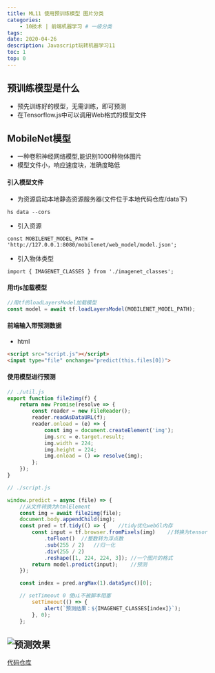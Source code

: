```yaml
---
title: ML11 使用预训练模型 图片分类
categories:
    - 10技术 | 前端机器学习 # 一级分类
tags:
date: 2020-04-26
description: Javascript玩转机器学习11
toc: 1
top: 0
---
```


<!-- ![先看一下简单训练的预测效果](/images/ai/001.gif) -->

## 预训练模型是什么
- 预先训练好的模型，无需训练，即可预测
- 在Tensorflow.js中可以调用Web格式的模型文件

## MobileNet模型
- 一种卷积神经网络模型,能识别1000种物体图片
- 模型文件小，响应速度块，准确度略低

#### 引入模型文件
- 为资源启动本地静态资源服务器(文件位于本地代码仓库/data下)
```
hs data --cors
```

- 引入资源
```
const MOBILENET_MODEL_PATH = 'http://127.0.0.1:8080/mobilenet/web_model/model.json';
```

- 引入物体类型
```
import { IMAGENET_CLASSES } from './imagenet_classes';
```

#### 用tfjs加载模型
```javascript
//用tf的loadLayersModel加载模型
const model = await tf.loadLayersModel(MOBILENET_MODEL_PATH);
```

#### 前端输入带预测数据
- html
```html
<script src="script.js"></script>
<input type="file" onchange="predict(this.files[0])">
```

#### 使用模型进行预测

```javascript
// ./util.js
export function file2img(f) {
    return new Promise(resolve => {
        const reader = new FileReader();
        reader.readAsDataURL(f);
        reader.onload = (e) => {
            const img = document.createElement('img');
            img.src = e.target.result;
            img.width = 224;
            img.height = 224;
            img.onload = () => resolve(img);
        };
    });
}

// ./script.js

window.predict = async (file) => {
    //从文件转换为htmlElement
    const img = await file2img(file);
    document.body.appendChild(img);
    const pred = tf.tidy(() => {	//tidy优化webGl内存
        const input = tf.browser.fromPixels(img)	//转换为tensor
            .toFloat()	//整数转为浮点数
            .sub(255 / 2)	//归一化
            .div(255 / 2)
            .reshape([1, 224, 224, 3]);	//一个图片的格式
        return model.predict(input);	//预测
    });

    const index = pred.argMax(1).dataSync()[0];

    // setTimeout 0 使ui不被脚本阻塞
        setTimeout(() => {
            alert(`预测结果：${IMAGENET_CLASSES[index]}`);
        }, 0);
    };
```

![预测效果](/images/ai/61.png)
---
[代码仓库](https://github.com/scarsu/js-ml.git)